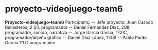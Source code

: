 # proyecto-videojuego-team6
**Proyecto-videojuego-team6**
Participants:
-- Jefe proyecto: Juan Casado Ballesteros, 2 GII, programador
-- Daniel Fernández Diaz, 2GII, programador, sonido, narrativa
-- Jorge Garcia Garcia, 1ºGIC, programador/diseño grafico
-- Daniel Díaz López, 1 GSI 
-- Pablo Pardo García 1°I.C programador
